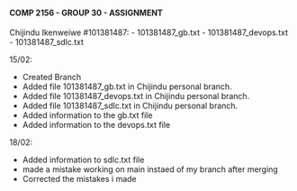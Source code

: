 #### COMP 2156 - GROUP 30 - ASSIGNMENT

 Chijindu Ikenweiwe #101381487:
    - 101381487_gb.txt
    - 101381487_devops.txt
    - 101381487_sdlc.txt


15/02:
- Created Branch
- Added file 101381487_gb.txt in Chijindu personal branch.
- Added file 101381487_devops.txt in Chijindu personal branch.
- Added file 101381487_sdlc.txt in Chijindu personal branch.
- Added information to the gb.txt file
- Added information to the devops.txt file


18/02:
 - Added information to sdlc.txt file
 - made a mistake working on main instaed of my branch after merging
 - Corrected the mistakes i made
